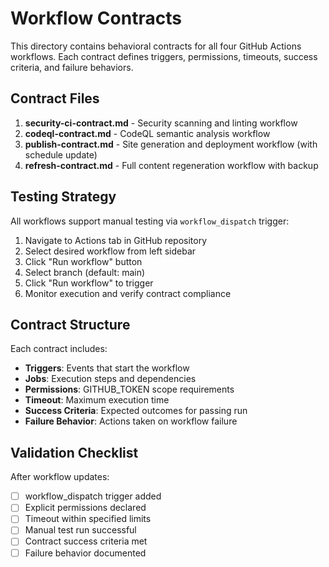 # Workflow Contracts

This directory contains behavioral contracts for all four GitHub Actions workflows. Each contract defines triggers, permissions, timeouts, success criteria, and failure behaviors.

## Contract Files

1. **security-ci-contract.md** - Security scanning and linting workflow
2. **codeql-contract.md** - CodeQL semantic analysis workflow
3. **publish-contract.md** - Site generation and deployment workflow (with schedule update)
4. **refresh-contract.md** - Full content regeneration workflow with backup

## Testing Strategy

All workflows support manual testing via `workflow_dispatch` trigger:

1. Navigate to Actions tab in GitHub repository
2. Select desired workflow from left sidebar
3. Click "Run workflow" button
4. Select branch (default: main)
5. Click "Run workflow" to trigger
6. Monitor execution and verify contract compliance

## Contract Structure

Each contract includes:
- **Triggers**: Events that start the workflow
- **Jobs**: Execution steps and dependencies
- **Permissions**: GITHUB_TOKEN scope requirements
- **Timeout**: Maximum execution time
- **Success Criteria**: Expected outcomes for passing run
- **Failure Behavior**: Actions taken on workflow failure

## Validation Checklist

After workflow updates:
- [ ] workflow_dispatch trigger added
- [ ] Explicit permissions declared
- [ ] Timeout within specified limits
- [ ] Manual test run successful
- [ ] Contract success criteria met
- [ ] Failure behavior documented
